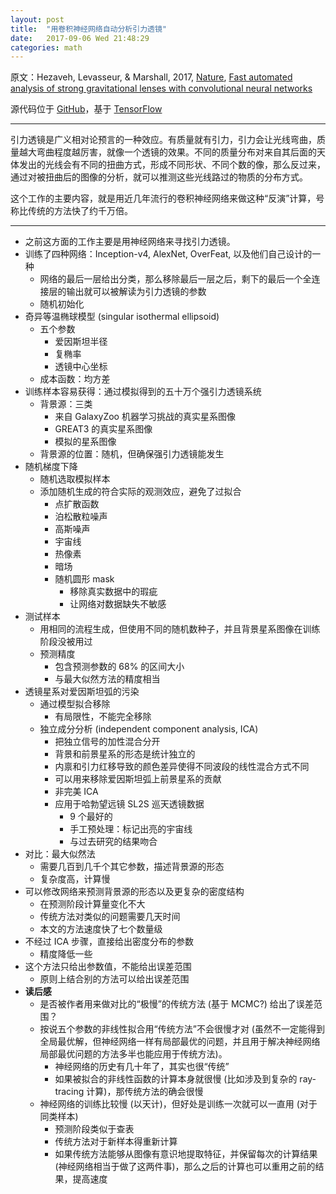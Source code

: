 ```yaml
---
layout: post
title:  "用卷积神经网络自动分析引力透镜"
date:   2017-09-06 Wed 21:48:29
categories: math
---
```


原文：Hezaveh, Levasseur, & Marshall, 2017, [Nature](https://www.nature.com/nature/journal/v548/n7669/full/nature23463.html), [Fast automated analysis of strong gravitational lenses with convolutional neural networks](https://arxiv.org/abs/1708.08842)

源代码位于 [GitHub](https://github.com/yasharhezaveh/Ensai)，基于 [TensorFlow](https://www.tensorflow.org)

---
<p></p>

引力透镜是广义相对论预言的一种效应。有质量就有引力，引力会让光线弯曲，质量越大弯曲程度越厉害，就像一个透镜的效果。不同的质量分布对来自其后面的天体发出的光线会有不同的扭曲方式，形成不同形状、不同个数的像，那么反过来，通过对被扭曲后的图像的分析，就可以推测这些光线路过的物质的分布方式。

这个工作的主要内容，就是用近几年流行的卷积神经网络来做这种“反演”计算，号称比传统的方法快了约千万倍。

---
<p></p>

- 之前这方面的工作主要是用神经网络来寻找引力透镜。
- 训练了四种网络：Inception-v4, AlexNet, OverFeat, 以及他们自己设计的一种
  - 网络的最后一层给出分类，那么移除最后一层之后，剩下的最后一个全连接层的输出就可以被解读为引力透镜的参数
  - 随机初始化
- 奇异等温椭球模型 (singular isothermal ellipsoid)
  - 五个参数
    - 爱因斯坦半径
    - 复椭率
    - 透镜中心坐标
  - 成本函数：均方差
- 训练样本容易获得：通过模拟得到的五十万个强引力透镜系统
  - 背景源：三类
    - 来自 GalaxyZoo 机器学习挑战的真实星系图像
    - GREAT3 的真实星系图像
    - 模拟的星系图像
  - 背景源的位置：随机，但确保强引力透镜能发生
- 随机梯度下降
  - 随机选取模拟样本
  - 添加随机生成的符合实际的观测效应，避免了过拟合
    - 点扩散函数
    - 泊松散粒噪声
    - 高斯噪声
    - 宇宙线
    - 热像素
    - 暗场
    - 随机圆形 mask
      - 移除真实数据中的瑕疵
      - 让网络对数据缺失不敏感
- 测试样本
  - 用相同的流程生成，但使用不同的随机数种子，并且背景星系图像在训练阶段没被用过
  - 预测精度
    - 包含预测参数的 68% 的区间大小
    - 与最大似然方法的精度相当
- 透镜星系对爱因斯坦弧的污染
  - 通过模型拟合移除
    - 有局限性，不能完全移除
  - 独立成分分析 (independent component analysis, ICA)
    - 把独立信号的加性混合分开
    - 背景和前景星系的形态是统计独立的
    - 内禀和引力红移导致的颜色差异使得不同波段的线性混合方式不同
    - 可以用来移除爱因斯坦弧上前景星系的贡献
    - 非完美 ICA
    - 应用于哈勃望远镜 SL2S 巡天透镜数据
      - 9 个最好的
      - 手工预处理：标记出亮的宇宙线
      - 与过去研究的结果吻合
- 对比：最大似然法
  - 需要几百到几千个其它参数，描述背景源的形态
  - 复杂度高，计算慢
- 可以修改网络来预测背景源的形态以及更复杂的密度结构
  - 在预测阶段计算量变化不大
  - 传统方法对类似的问题需要几天时间
  - 本文的方法速度快了七个数量级
- 不经过 ICA 步骤，直接给出密度分布的参数
  - 精度降低一些
- 这个方法只给出参数值，不能给出误差范围
  - 原则上结合别的方法可以给出误差范围
- **读后感**
  - 是否被作者用来做对比的“极慢”的传统方法 (基于 MCMC?) 给出了误差范围？
  - 按说五个参数的非线性拟合用“传统方法”不会很慢才对 (虽然不一定能得到全局最优解，但神经网络一样有局部最优的问题，并且用于解决神经网络局部最优问题的方法多半也能应用于传统方法)。
    - 神经网络的历史有几十年了，其实也很“传统”
    - 如果被拟合的非线性函数的计算本身就很慢 (比如涉及到复杂的 ray-tracing 计算)，那传统方法的确会很慢
  - 神经网络的训练比较慢 (以天计)，但好处是训练一次就可以一直用 (对于同类样本)
    - 预测阶段类似于查表
    - 传统方法对于新样本得重新计算
    - 如果传统方法能够从图像有意识地提取特征，并保留每次的计算结果 (神经网络相当于做了这两件事)，那么之后的计算也可以重用之前的结果，提高速度
